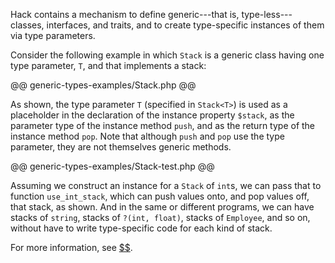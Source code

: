 Hack contains a mechanism to define generic---that is, type-less---classes, interfaces, and traits, and to create type-specific instances of 
them via type parameters. 

Consider the following example in which `Stack` is a generic class having one type parameter, `T`, and that implements a stack:

@@ generic-types-examples/Stack.php @@

As shown, the type parameter `T` (specified in `Stack<T>`) is used as a placeholder in the declaration of the instance property `$stack`, as 
the parameter type of the instance method `push`, and as the return type of the instance method `pop`. Note that although `push` and `pop` use 
the type parameter, they are not themselves generic methods. 

@@ generic-types-examples/Stack-test.php @@

Assuming we construct an instance for a `Stack` of `int`s, we can pass that to function `use_int_stack`, which can push values onto, and pop 
values off, that stack, as shown. And in the same or different programs, we can have stacks of `string`, stacks of `?(int, float)`, stacks of 
`Employee`, and so on, without have to write type-specific code for each kind of stack.

For more information, see [$$](../generic-types-and-functions/introduction.md).
